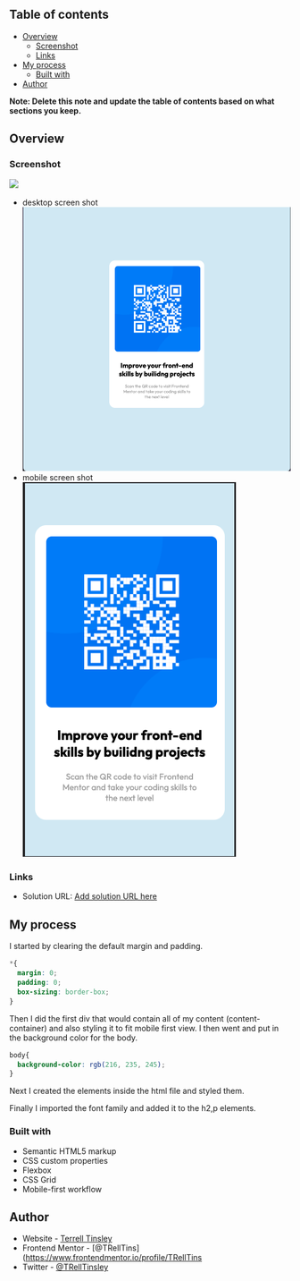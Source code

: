 ## Table of contents

- [Overview](#overview)
  - [Screenshot](#screenshot)
  - [Links](#links)
- [My process](#my-process)
  - [Built with](#built-with)
- [Author](#author)

**Note: Delete this note and update the table of contents based on what sections you keep.**

## Overview

### Screenshot

![](./screenshots)

- desktop screen shot ![](./screenshots/screenshot:desktop.png)
- mobile screen shot ![](./screenshots/screenshot:mobile.png)


### Links

- Solution URL: [Add solution URL here](https://your-solution-url.com)

## My process

  I started by clearing the default margin and padding. 

  ```CSS
  *{
    margin: 0;
    padding: 0;
    box-sizing: border-box;
  }
  ```

  Then I did the first div that would contain all of my content (content-container) and also styling it to fit mobile first view. I then went and put in the background color for the body.
  ```CSS
  body{
    background-color: rgb(216, 235, 245);
  }
```

Next I created the elements inside the html file and styled them. 

Finally I imported the font family and added it to the h2,p elements. 

### Built with

- Semantic HTML5 markup
- CSS custom properties
- Flexbox
- CSS Grid
- Mobile-first workflow


## Author

- Website - [Terrell Tinsley](https://ttinsley.dev/)
- Frontend Mentor - [@TRellTins](https://www.frontendmentor.io/profile/TRellTins
- Twitter - [@TRellTinsley](https://www.twitter.com/trelltinsley)
